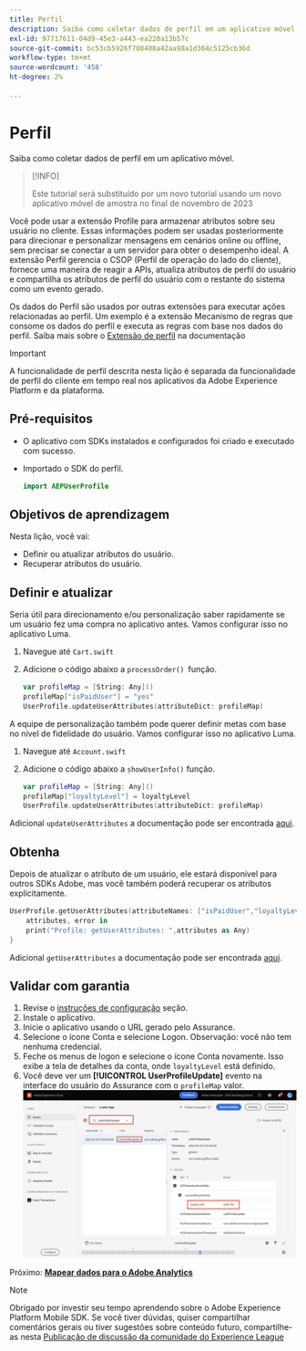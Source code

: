 ```yaml
---
title: Perfil
description: Saiba como coletar dados de perfil em um aplicativo móvel.
exl-id: 97717611-04d9-45e3-a443-ea220a13b57c
source-git-commit: bc53cb5926f708408a42aa98a1d364c5125cb36d
workflow-type: tm+mt
source-wordcount: '458'
ht-degree: 2%

---
```


# Perfil

Saiba como coletar dados de perfil em um aplicativo móvel.

>[!INFO]
>
> Este tutorial será substituído por um novo tutorial usando um novo aplicativo móvel de amostra no final de novembro de 2023

Você pode usar a extensão Profile para armazenar atributos sobre seu usuário no cliente. Essas informações podem ser usadas posteriormente para direcionar e personalizar mensagens em cenários online ou offline, sem precisar se conectar a um servidor para obter o desempenho ideal. A extensão Perfil gerencia o CSOP (Perfil de operação do lado do cliente), fornece uma maneira de reagir a APIs, atualiza atributos de perfil do usuário e compartilha os atributos de perfil do usuário com o restante do sistema como um evento gerado.

Os dados do Perfil são usados por outras extensões para executar ações relacionadas ao perfil. Um exemplo é a extensão Mecanismo de regras que consome os dados do perfil e executa as regras com base nos dados do perfil. Saiba mais sobre o [Extensão de perfil](https://developer.adobe.com/client-sdks/documentation/profile/) na documentação

>[!IMPORTANT]
>
>A funcionalidade de perfil descrita nesta lição é separada da funcionalidade de perfil do cliente em tempo real nos aplicativos da Adobe Experience Platform e da plataforma.


## Pré-requisitos

* O aplicativo com SDKs instalados e configurados foi criado e executado com sucesso.
* Importado o SDK do perfil.

  ```swift
  import AEPUserProfile
  ```

## Objetivos de aprendizagem

Nesta lição, você vai:

* Definir ou atualizar atributos do usuário.
* Recuperar atributos do usuário.


## Definir e atualizar

Seria útil para direcionamento e/ou personalização saber rapidamente se um usuário fez uma compra no aplicativo antes. Vamos configurar isso no aplicativo Luma.

1. Navegue até `Cart.swift`

1. Adicione o código abaixo a `processOrder() `função.

   ```swift
   var profileMap = [String: Any]()
   profileMap["isPaidUser"] = "yes"
   UserProfile.updateUserAttributes(attributeDict: profileMap)
   ```

A equipe de personalização também pode querer definir metas com base no nível de fidelidade do usuário. Vamos configurar isso no aplicativo Luma.

1. Navegue até `Account.swift`

1. Adicione o código abaixo a `showUserInfo()` função.

   ```swift
   var profileMap = [String: Any]()
   profileMap["loyaltyLevel"] = loyaltyLevel
   UserProfile.updateUserAttributes(attributeDict: profileMap)
   ```

Adicional `updateUserAttributes` a documentação pode ser encontrada [aqui](https://developer.adobe.com/client-sdks/documentation/profile/api-reference/#updateuserattribute).

## Obtenha

Depois de atualizar o atributo de um usuário, ele estará disponível para outros SDKs Adobe, mas você também poderá recuperar os atributos explicitamente.

```swift
UserProfile.getUserAttributes(attributeNames: ["isPaidUser","loyaltyLevel"]){
    attributes, error in
    print("Profile: getUserAttributes: ",attributes as Any)
}
```

Adicional `getUserAttributes` a documentação pode ser encontrada [aqui](https://developer.adobe.com/client-sdks/documentation/profile/api-reference/#getuserattributes).

## Validar com garantia

1. Revise o [instruções de configuração](assurance.md) seção.
1. Instale o aplicativo.
1. Inicie o aplicativo usando o URL gerado pelo Assurance.
1. Selecione o ícone Conta e selecione Logon. Observação: você não tem nenhuma credencial.
1. Feche os menus de logon e selecione o ícone Conta novamente. Isso exibe a tela de detalhes da conta, onde `loyaltyLevel` está definido.
1. Você deve ver um **[!UICONTROL UserProfileUpdate]** evento na interface do usuário do Assurance com o `profileMap` valor.
   ![validar perfil](assets/mobile-profile-validate.png)

Próximo: **[Mapear dados para o Adobe Analytics](analytics.md)**

>[!NOTE]
>
>Obrigado por investir seu tempo aprendendo sobre o Adobe Experience Platform Mobile SDK. Se você tiver dúvidas, quiser compartilhar comentários gerais ou tiver sugestões sobre conteúdo futuro, compartilhe-as nesta [Publicação de discussão da comunidade do Experience League](https://experienceleaguecommunities.adobe.com/t5/adobe-experience-platform-data/tutorial-discussion-implement-adobe-experience-cloud-in-mobile/td-p/443796)